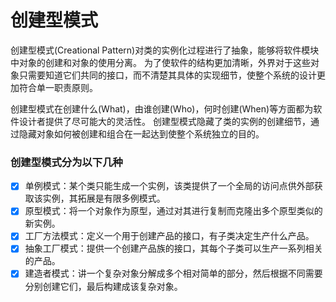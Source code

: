 # 创建型模式

创建型模式(Creational Pattern)对类的实例化过程进行了抽象，能够将软件模块中对象的创建和对象的使用分离。
为了使软件的结构更加清晰，外界对于这些对象只需要知道它们共同的接口，而不清楚其具体的实现细节，使整个系统的设计更加符合单一职责原则。

创建型模式在创建什么(What)，由谁创建(Who)，何时创建(When)等方面都为软件设计者提供了尽可能大的灵活性。
创建型模式隐藏了类的实例的创建细节，通过隐藏对象如何被创建和组合在一起达到使整个系统独立的目的。

### 创建型模式分为以下几种
- [x] 单例模式：某个类只能生成一个实例，该类提供了一个全局的访问点供外部获取该实例，其拓展是有限多例模式。
- [x] 原型模式：将一个对象作为原型，通过对其进行复制而克隆出多个原型类似的新实例。
- [x] 工厂方法模式：定义一个用于创建产品的接口，有子类决定生产什么产品。
- [x] 抽象工厂模式：提供一个创建产品族的接口，其每个子类可以生产一系列相关的产品。
- [x] 建造者模式：讲一个复杂对象分解成多个相对简单的部分，然后根据不同需要分别创建它们，最后构建成该复杂对象。